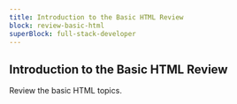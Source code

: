 ```yaml
---
title: Introduction to the Basic HTML Review
block: review-basic-html
superBlock: full-stack-developer
---
```


## Introduction to the Basic HTML Review

Review the basic HTML topics.
